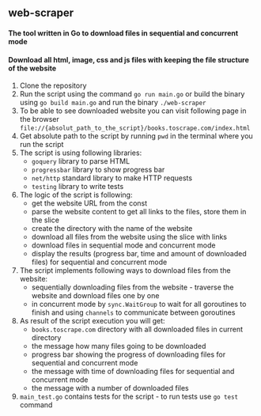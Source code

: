 ## web-scraper
#### The tool written in Go to download files in sequential and concurrent mode
#### Download all html, image, css and js files with keeping the file structure of the website
1. Clone the repository
2. Run the script using the command `go run main.go` or build the binary using `go build main.go` and run the binary `./web-scraper`
3. To be able to see downloaded website you can visit following page in the browser `file://{absolut_path_to_the_script}/books.toscrape.com/index.html`
4. Get absolute path to the script by running `pwd` in the terminal where you run the script
5. The script is using following libraries:
   - `goquery` library to parse HTML
   - `progressbar` library to show progress bar
   - `net/http` standard library to make HTTP requests
   - `testing` library to write tests
6. The logic of the script is following:
   - get the website URL from the const
   - parse the website content to get all links to the files, store them in the slice
   - create the directory with the name of the website
   - download all files from the website using the slice with links
   - download files in sequential mode and concurrent mode
   - display the results (progress bar, time and amount of downloaded files) for sequential and concurrent mode
7. The script implements following ways to download files from the website:
   - sequentially downloading files from the website - traverse the website and download files one by one
   - in concurrent mode by `sync.WaitGroup` to wait for all goroutines to finish and using `channels` to communicate between goroutines
8. As result of the script execution you will get:
   - `books.toscrape.com` directory with all downloaded files in current directory
   - the message how many files going to be downloaded
   - progress bar showing the progress of downloading files for sequential and concurrent mode
   - the message with time of downloading files for sequential and concurrent mode
   - the message with a number of downloaded files
9. `main_test.go` contains tests for the script - to run tests use `go test` command
